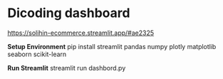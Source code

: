# Dicoding dashboard

https://solihin-ecommerce.streamlit.app/#ae2325

**Setup Environment**
pip install streamlit pandas numpy plotly matplotlib seaborn scikit-learn

**Run Streamlit**
streamlit run dashbord.py
